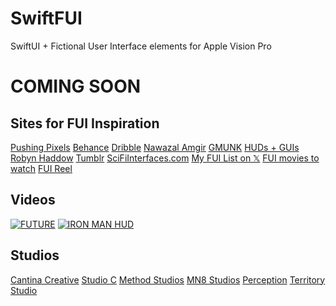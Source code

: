 # SwiftFUI
SwiftUI + Fictional User Interface elements for Apple Vision Pro

# COMING SOON  



## Sites for FUI Inspiration
[Pushing Pixels](https://www.pushing-pixels.org/fui/) [Behance](https://www.behance.net/search/projects?search=FUI&sort=appreciations) [Dribble](https://dribbble.com/tags/fui) [Nawazal Amgir](https://nawazalamgir.com/portfolio/) [GMUNK](https://gmunk.com/Everything) [HUDs + GUIs](https://www.hudsandguis.com/) [Robyn Haddow](https://www.robynhaddow.com/) [Tumblr](https://sciencefictioninterfaces.tumblr.com/) [SciFiInterfaces.com](https://scifiinterfaces.com/) [My FUI List on 𝕏](https://x.com/i/lists/1685743116517543938) [FUI movies to watch](https://danilab.eu/ui-ux-inspiration-movies-every-designer-should-watch/) [FUI Reel](https://www.schoolofmotion.com/blog/12-incredible-futuristic-ui-reels)  

## Videos
[![FUTURE](https://img.youtube.com/vi/hs-yH-WnjBQ/0.jpg)](https://www.youtube.com/watch?v=hs-yH-WnjBQ) [![IRON MAN HUD](https://img.youtube.com/vi/v99Chyuyf4s/0.jpg)](https://www.youtube.com/watch?v=v99Chyuyf4s)

## Studios
[Cantina Creative](https://cantinacreative.com/film) [Studio C](https://www.studiocdesign.tv/) [Method Studios](https://www.methodstudios.com/en/methodmade/) [MN8 Studios](https://mn8studio.com/project) [Perception](https://www.experienceperception.com/film/?_work_film=film)  [Territory Studio](https://territorystudio.com/)  

